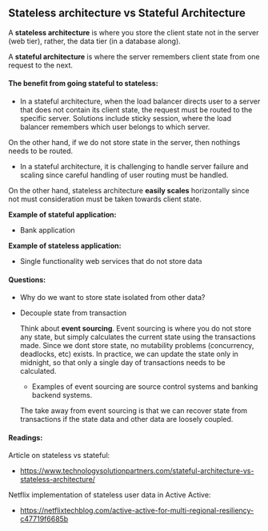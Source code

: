 ## Stateless architecture vs Stateful Architecture

A **stateless architecture** is where you store the client state not in the server (web tier), rather, the data tier (in a database along).

A **stateful architecture** is where the server remembers client state from one request to the next.

#### The benefit from going stateful to stateless:

- In a stateful architecture, when the load balancer directs user to a server that does not contain its     client state, the request must be routed to the specific server. Solutions include sticky session, where the load balancer remembers which user belongs to which server. 

On the other hand, if we do not store state in the server, then nothings needs to be routed.

- In a stateful architecture, it is challenging to handle server failure and scaling since careful handling of user routing must be handled.

On the other hand, stateless architecture **easily scales** horizontally since not must consideration must be taken towards client state.

**Example of stateful application:**

- Bank application

**Example of stateless application:**

- Single functionality web services that do not store data

 



#### Questions:

- Why do we want to store state isolated from other data?

- Decouple state from transaction

  Think about **event sourcing**. Event sourcing is where you do not store any state, but simply calculates the current state using the transactions made. Since we dont store state, no mutability problems (concurrency, deadlocks, etc) exists. In practice, we can update the state only in midnight, so that only a single day of transactions needs to be calculated.

  + Examples of event sourcing are source control systems and banking backend systems.

  The take away from event sourcing is that we can recover state from transactions if the state data and other data are loosely coupled.



#### Readings:

Article on stateless vs stateful:

- https://www.technologysolutionpartners.com/stateful-architecture-vs-stateless-architecture/

Netflix implementation of stateless user data in Active Active:

- https://netflixtechblog.com/active-active-for-multi-regional-resiliency-c47719f6685b

 

